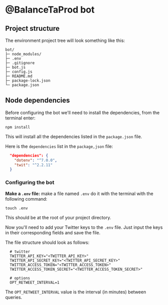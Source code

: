 # @BalanceTaProd bot

## Project structure

The environment project tree will look something like this:

```text
bot/
├─ node_modules/
├─ .env
├─ .gitignore
├─ bot.js
├─ config.js
├─ README.md
├─ package-lock.json
└─ package.json
```

## Node dependencies

Before configuring the bot we'll need to install the dependencies, from the terminal enter:

```shell
npm install
```

This will install all the dependencies listed in the `package.json` file.

Here is the `dependencies` list in the `package,json` file:

```json
  "dependencies": {
    "dotenv": "^7.0.0",
    "twit": "^2.2.11"
  }
```

### Configuring the bot

**Make a `.env` file:** make a file named `.env` do it with the terminal with the following command:

```shell
touch .env
```

This should be at the root of your project directory.

Now you'll need to add your Twitter keys to the `.env` file. Just input the keys in their corresponding fields and save the file.

The file structure should look as follows:

```
  # twitter
  TWITTER_API_KEY="<TWITTER_API_KEY>"
  TWITTER_API_SECRET_KEY="<TWITTER_API_SECRET_KEY>"
  TWITTER_ACCESS_TOKEN="<TWITTER_ACCESS_TOKEN>"
  TWITTER_ACCESS_TOKEN_SECRET="<TWITTER_ACCESS_TOKEN_SECRET>"

  # options
  OPT_RETWEET_INTERVAL=1
```

The `OPT_RETWEET_INTERVAL` value is the interval (in minutes) between queries.
